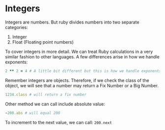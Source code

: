 Integers
========
Integers are numbers. But ruby divides numbers into two separate categories:

1. Integer
2. Float (Floating point numbers)

To cover integers in more detail. We can treat Ruby calculations in a very
similar fashion to other languages. A few differences arise in how we handle
exponents:

```ruby
2 ** 2 = 4 # A little bit different but this is how we handle exponents
```

Remember integers are objects. Therefore, if we check the class of the object,
we will see that a number may return a Fix Number or a Big Number.

```ruby
1234.class # will return a fix number
```

Other method we can call include absolute value:

```ruby
-200.abs # will equal 200
```

To increment to the next value, we can call: `200.next`

